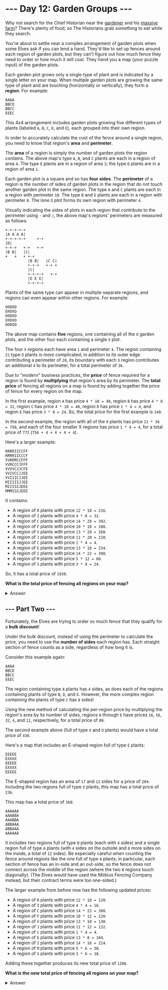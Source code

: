 # --- Day 12: Garden Groups ---

Why not search for the Chief Historian near the [gardener](https://adventofcode.com/2023/day/5) and
his [massive farm](https://adventofcode.com/2023/day/21)? There's plenty of food, so The Historians grab something to
eat while they search.

You're about to settle near a complex arrangement of garden plots when some Elves ask if you can lend a hand. They'd
like to set up fences around each region of garden plots, but they can't figure out how much fence they need to order or
how much it will cost. They hand you a map (your puzzle input) of the garden plots.

Each garden plot grows only a single type of plant and is indicated by a single letter on your map. When multiple garden
plots are growing the same type of plant and are touching (horizontally or vertically), they form a **region**. For
example:

```
AAAA
BBCD
BBCC
EEEC
```

This 4x4 arrangement includes garden plots growing five different types of plants (labeled `A`, `B`, `C`, `D`, and `E`),
each grouped into their own region.

In order to accurately calculate the cost of the fence around a single region, you need to know that region's **area**
and **perimeter**.

The **area** of a region is simply the number of garden plots the region contains. The above map's type `A`, `B`, and
`C` plants are each in a region of area `4`. The type `E` plants are in a region of area `3`; the type `D` plants are in
a region of area `1`.

Each garden plot is a square and so has **four sides**. The **perimeter** of a region is the number of sides of garden
plots in the region that do not touch another garden plot in the same region. The type `A` and `C` plants are each in a
region with perimeter `10`. The type `B` and `E` plants are each in a region with perimeter `8`. The lone `D` plot forms
its own region with perimeter `4`.

Visually indicating the sides of plots in each region that contribute to the perimeter using `-` and `|`, the above
map's regions' perimeters are measured as follows:

```
+-+-+-+-+
|A A A A|
+-+-+-+-+     +-+
|D|
+-+-+   +-+   +-+
|B B|   |C|
+   +   + +-+
          |B B|   |C C|
          +-+-+   +-+ +
          |C|
          +-+-+-+   +-+
          |E E E|
          +-+-+-+
```

Plants of the same type can appear in multiple separate regions, and regions can even appear within other regions. For
example:

```
OOOOO
OXOXO
OOOOO
OXOXO
OOOOO
```

The above map contains **five** regions, one containing all of the `O` garden plots, and the other four each containing
a single `X` plot.

The four `X` regions each have area `1` and perimeter `4`. The region containing `21` type `O` plants is more
complicated; in addition to its outer edge contributing a perimeter of `20`, its boundary with each `X` region
contributes an additional `4` to its perimeter, for a total perimeter of `36`.

Due to "modern" business practices, the **price** of fence required for a region is found by **multiplying** that
region's area by its perimeter. The **total price** of fencing all regions on a map is found by adding together the
price of fence for every region on the map.

In the first example, region `A` has price `4 * 10 = 40`, region `B` has price `4 * 8 = 32`, region `C` has price
`4 * 10 = 40`, region `D` has price `1 * 4 = 4`, and region `E` has price `3 * 8 = 24`. So, the total price for the
first example is `140`.

In the second example, the region with all of the `O` plants has price `21 * 36 = 756`, and each of the four smaller X
regions has price `1 * 4 = 4`, for a total price of `772` (`756 + 4 + 4 + 4 + 4`).

Here's a larger example:

```
RRRRIICCFF
RRRRIICCCF
VVRRRCCFFF
VVRCCCJFFF
VVVVCJJCFE
VVIVCCJJEE
VVIIICJJEE
MIIIIIJJEE
MIIISIJEEE
MMMISSJEEE
```

It contains:

- A region of `R` plants with price `12 * 18 = 216`.
- A region of `I` plants with price `4 * 8 = 32`.
- A region of `C` plants with price `14 * 28 = 392`.
- A region of `F` plants with price `10 * 18 = 180`.
- A region of `V` plants with price `13 * 20 = 260`.
- A region of `J` plants with price `11 * 20 = 220`.
- A region of `C` plants with price `1 * 4 = 4`.
- A region of `E` plants with price `13 * 18 = 234`.
- A region of `I` plants with price `14 * 22 = 308`.
- A region of `M` plants with price `5 * 12 = 60`.
- A region of `S` plants with price `3 * 8 = 24`.

So, it has a total price of `1930`.

**What is the total price of fencing all regions on your map?**

<details><summary>Answer</summary>

Your puzzle answer was `**xxxxx**`.

</details>

## --- Part Two ---

Fortunately, the Elves are trying to order so much fence that they qualify for a **bulk discount**!

Under the bulk discount, instead of using the perimeter to calculate the price, you need to use the **number of sides**
each region has. Each straight section of fence counts as a side, regardless of how long it is.

Consider this example again:

```
AAAA
BBCD
BBCC
EEEC
```

The region containing type `A` plants has `4` sides, as does each of the regions containing plants of type `B`, `D`, and
`E`. However, the more complex region containing the plants of type `C` has `8` sides!

Using the new method of calculating the per-region price by multiplying the region's area by its number of sides,
regions `A` through `E` have prices `16`, `16`, `32`, `4`, and `12`, respectively, for a total price of `80`.

The second example above (full of type `X` and `O` plants) would have a total price of `436`.

Here's a map that includes an E-shaped region full of type `E` plants:

```
EEEEE
EXXXX
EEEEE
EXXXX
EEEEE
```

The E-shaped region has an area of `17` and `12` sides for a price of `204`. Including the two regions full of type `X`
plants, this map has a total price of `236`.

This map has a total price of `368`:

```
AAAAAA
AAABBA
AAABBA
ABBAAA
ABBAAA
AAAAAA
```

It includes two regions full of type `B` plants (each with `4` sides) and a single region full of type `A` plants (with
`4` sides on the outside and `8` more sides on the inside, a total of `12` sides). Be especially careful when counting
the fence around regions like the one full of type `A` plants; in particular, each section of fence has an in-side and
an out-side, so the fence does not connect across the middle of the region (where the two `B` regions touch
diagonally). (The Elves would have used the Möbius Fencing Company instead, but their contract terms were too
one-sided.)

The larger example from before now has the following updated prices:

- A region of `R` plants with price `12 * 10 = 120`.
- A region of `I` plants with price `4 * 4 = 16`.
- A region of `C` plants with price `14 * 22 = 308`.
- A region of `F` plants with price `10 * 12 = 120`.
- A region of `V` plants with price `13 * 10 = 130`.
- A region of `J` plants with price `11 * 12 = 132`.
- A region of `C` plants with price `1 * 4 = 4`.
- A region of `E` plants with price `13 * 8 = 104`.
- A region of `I` plants with price `14 * 16 = 224`.
- A region of `M` plants with price `5 * 6 = 30`.
- A region of `S` plants with price `3 * 6 = 18`.

Adding these together produces its new total price of `1206`.

**What is the new total price of fencing all regions on your map?**

<details><summary>Answer</summary>

Your puzzle answer was `787680`.

</details>
